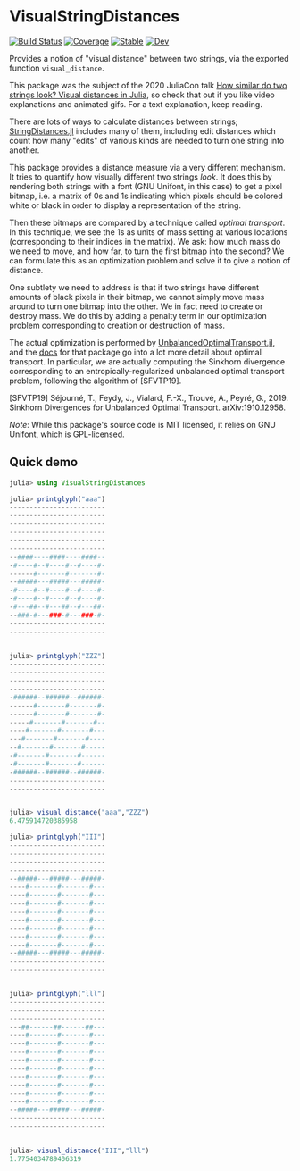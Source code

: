 # VisualStringDistances

[![Build Status](https://github.com/ericphanson/VisualStringDistances.jl/workflows/CI/badge.svg)](https://github.com/ericphanson/VisualStringDistances.jl/actions)
[![Coverage](https://codecov.io/gh/ericphanson/VisualStringDistances.jl/branch/master/graph/badge.svg)](https://codecov.io/gh/ericphanson/VisualStringDistances.jl)
[![Stable](https://img.shields.io/badge/docs-stable-blue.svg)](https://ericphanson.github.io/VisualStringDistances.jl/stable)
[![Dev](https://img.shields.io/badge/docs-dev-blue.svg)](https://ericphanson.github.io/VisualStringDistances.jl/dev)

Provides a notion of "visual distance" between two strings, via the exported function `visual_distance`.

This package was the subject of the 2020 JuliaCon talk [How similar do two strings look? Visual distances in Julia](https://www.youtube.com/watch?v=hf2b9ganGxE),
so check that out if you like video explanations and animated gifs. For a text explanation, keep reading.

There are lots of ways to calculate distances between strings; [StringDistances.jl](https://github.com/matthieugomez/StringDistances.jl)
includes many of them, including edit distances which count how many "edits" of various kinds are needed to turn one string into another.

This package provides a distance measure via a very different mechanism. It tries to quantify how visually different two strings *look*.
It does this by rendering both strings with a font (GNU Unifont, in this case) to get a pixel bitmap, i.e. a matrix of 0s and 1s indicating
which pixels should be colored white or black in order to display a representation of the string.

Then these bitmaps are compared by a technique called *optimal transport*. In this technique, we see the 1s as units of mass setting at various
locations (corresponding to their indices in the matrix). We ask: how much mass do we need to move, and how far,
to turn the first bitmap into the second? We can formulate this as an optimization problem and solve it to give a notion of distance.

One subtlety we need to address is that if two strings have different amounts of black pixels in their bitmap, we cannot simply move mass around
to turn one bitmap into the other. We in fact need to create or destroy mass. We do this by adding a penalty term in our optimization problem
corresponding to creation or destruction of mass.

The actual optimization is performed by [UnbalancedOptimalTransport.jl](https://github.com/ericphanson/UnbalancedOptimalTransport.jl), and
the [docs](https://ericphanson.github.io/UnbalancedOptimalTransport.jl/stable/optimal_transport/)
for that package go into a lot more detail about optimal transport. In particular, we are actually computing the Sinkhorn divergence
corresponding to an entropically-regularized unbalanced optimal transport problem, following the algorithm of [SFVTP19].

[SFVTP19] Séjourné, T., Feydy, J., Vialard, F.-X., Trouvé, A., Peyré, G., 2019. Sinkhorn Divergences for Unbalanced Optimal Transport. arXiv:1910.12958.


*Note*: While this package's source code is MIT licensed, it relies on GNU Unifont, which is GPL-licensed.

## Quick demo

```julia
julia> using VisualStringDistances

julia> printglyph("aaa")
------------------------
------------------------
------------------------
------------------------
------------------------
------------------------
--####----####----####--
-#----#--#----#--#----#-
------#-------#-------#-
--#####---#####---#####-
-#----#--#----#--#----#-
-#----#--#----#--#----#-
-#---##--#---##--#---##-
--###-#---###-#---###-#-
------------------------
------------------------


julia> printglyph("ZZZ")
------------------------
------------------------
------------------------
------------------------
-######--######--######-
------#-------#-------#-
------#-------#-------#-
-----#-------#-------#--
----#-------#-------#---
---#-------#-------#----
--#-------#-------#-----
-#-------#-------#------
-#-------#-------#------
-######--######--######-
------------------------
------------------------


julia> visual_distance("aaa","ZZZ")
6.475914720385958

julia> printglyph("III")
------------------------
------------------------
------------------------
------------------------
--#####---#####---#####-
----#-------#-------#---
----#-------#-------#---
----#-------#-------#---
----#-------#-------#---
----#-------#-------#---
----#-------#-------#---
----#-------#-------#---
----#-------#-------#---
--#####---#####---#####-
------------------------
------------------------


julia> printglyph("lll")
------------------------
------------------------
------------------------
---##------##------##---
----#-------#-------#---
----#-------#-------#---
----#-------#-------#---
----#-------#-------#---
----#-------#-------#---
----#-------#-------#---
----#-------#-------#---
----#-------#-------#---
----#-------#-------#---
--#####---#####---#####-
------------------------
------------------------


julia> visual_distance("III","lll")
1.7754034789406319
```
